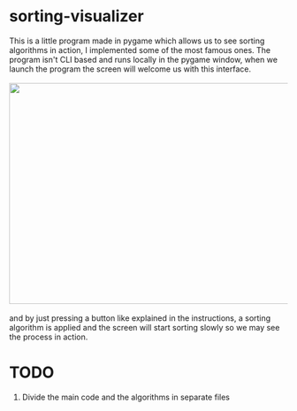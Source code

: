 # sorting-visualizer
This is a little program made in pygame which allows us to see sorting algorithms in action,
I implemented some of the most famous ones. The program isn't CLI based and runs locally in the pygame window, when we launch the program
the screen will welcome us with this interface.
<br><br>
<img width=600 height=400 src="https://github.com/user-attachments/assets/eb52c57f-7f90-4145-96f6-c5d649b58671">
<br><br>
and by just pressing a button like explained in the instructions, a sorting algorithm is applied and
the screen will start sorting slowly so we may see the process in action.

# TODO
1. Divide the main code and the algorithms in separate files
